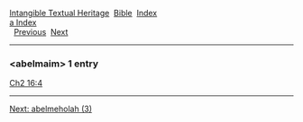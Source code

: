 [Intangible Textual Heritage](../../index)  [Bible](../index) 
[Index](index)   
[a Index](_a_)  
  [Previous](c00020)  [Next](c00022) 

------------------------------------------------------------------------

### &lt;abelmaim&gt; 1 entry

[Ch2 16:4](../kjv/ch2016.htm#004)  

------------------------------------------------------------------------

[Next: abelmeholah (3)](c00022)
